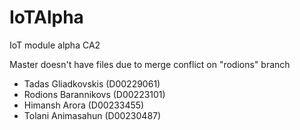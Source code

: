 # IoTAlpha
IoT module alpha CA2

Master doesn't have files due to merge conflict on "rodions" branch


- Tadas Gliadkovskis (D00229061)
- Rodions Barannikovs (D00223101)
- Himansh Arora (D00233455)
- Tolani Animasahun (D00230487)

